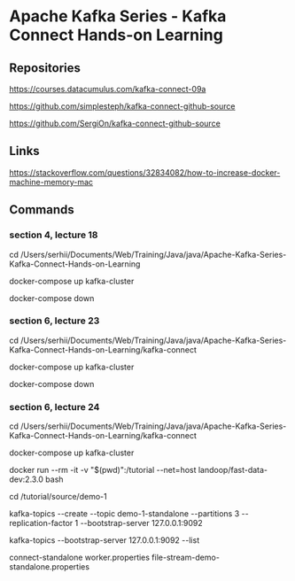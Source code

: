 # Apache Kafka Series - Kafka Connect Hands-on Learning

## Repositories

https://courses.datacumulus.com/kafka-connect-09a

https://github.com/simplesteph/kafka-connect-github-source

https://github.com/SergiOn/kafka-connect-github-source


## Links

https://stackoverflow.com/questions/32834082/how-to-increase-docker-machine-memory-mac


## Commands


### section 4, lecture 18

cd /Users/serhii/Documents/Web/Training/Java/java/Apache-Kafka-Series-Kafka-Connect-Hands-on-Learning

docker-compose up kafka-cluster

docker-compose down


### section 6, lecture 23

cd /Users/serhii/Documents/Web/Training/Java/java/Apache-Kafka-Series-Kafka-Connect-Hands-on-Learning/kafka-connect

docker-compose up kafka-cluster

docker-compose down


### section 6, lecture 24

cd /Users/serhii/Documents/Web/Training/Java/java/Apache-Kafka-Series-Kafka-Connect-Hands-on-Learning/kafka-connect

docker-compose up kafka-cluster

docker run --rm -it -v "$(pwd)":/tutorial --net=host landoop/fast-data-dev:2.3.0 bash

cd /tutorial/source/demo-1

kafka-topics --create --topic demo-1-standalone --partitions 3 --replication-factor 1 --bootstrap-server 127.0.0.1:9092

kafka-topics --bootstrap-server 127.0.0.1:9092 --list

connect-standalone worker.properties file-stream-demo-standalone.properties





